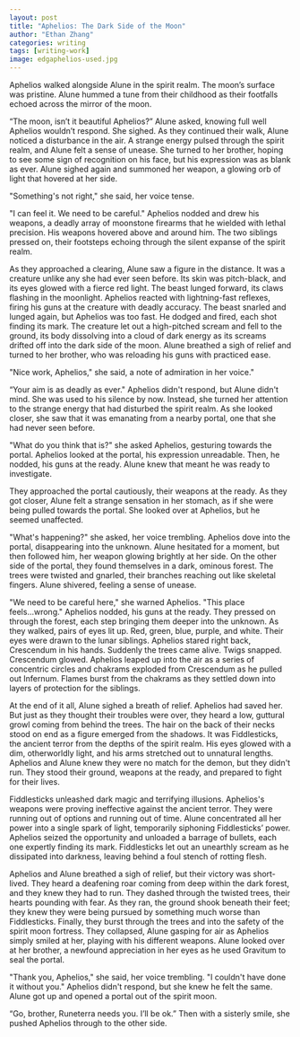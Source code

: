 ```yaml
---
layout: post
title: "Aphelios: The Dark Side of the Moon"
author: "Ethan Zhang"
categories: writing
tags: [writing-work]
image: edgaphelios-used.jpg
---
```


<html>
  <head>
    <title>Aphelios: The Dark Side of the Moon</title>
  </head>
  <body>
<p>Aphelios walked alongside Alune in the spirit realm. The moon’s surface was pristine. Alune hummed a tune from their childhood as their footfalls echoed across the mirror of the moon. </p>
<p>“The moon, isn’t it beautiful Aphelios?” Alune asked, knowing full well Aphelios wouldn’t respond. She sighed. As they continued their walk, Alune noticed a disturbance in the air. A strange energy pulsed through the spirit realm, and Alune felt a sense of unease. She turned to her brother, hoping to see some sign of recognition on his face, but his expression was as blank as ever. Alune sighed again and summoned her weapon, a glowing orb of light that hovered at her side. </p>
<p>"Something's not right," she said, her voice tense. </p>
<p>"I can feel it. We need to be careful." Aphelios nodded and drew his weapons, a deadly array of moonstone firearms that he wielded with lethal precision. His weapons hovered above and around him. The two siblings pressed on, their footsteps echoing through the silent expanse of the spirit realm. </p>
<p>As they approached a clearing, Alune saw a figure in the distance. It was a creature unlike any she had ever seen before. Its skin was pitch-black, and its eyes glowed with a fierce red light. The beast lunged forward, its claws flashing in the moonlight. Aphelios reacted with lightning-fast reflexes, firing his guns at the creature with deadly accuracy. The beast snarled and lunged again, but Aphelios was too fast. He dodged and fired, each shot finding its mark. The creature let out a high-pitched scream and fell to the ground, its body dissolving into a cloud of dark energy as its screams drifted off into the dark side of the moon. Alune breathed a sigh of relief and turned to her brother, who was reloading his guns with practiced ease. </p>
<p>"Nice work, Aphelios," she said, a note of admiration in her voice."</p>
<p>“Your aim is as deadly as ever." Aphelios didn't respond, but Alune didn't mind. She was used to his silence by now. Instead, she turned her attention to the strange energy that had disturbed the spirit realm. As she looked closer, she saw that it was emanating from a nearby portal, one that she had never seen before. </p>
<p>"What do you think that is?" she asked Aphelios, gesturing towards the portal. Aphelios looked at the portal, his expression unreadable. Then, he nodded, his guns at the ready. Alune knew that meant he was ready to investigate. </p>
<p>They approached the portal cautiously, their weapons at the ready. As they got closer, Alune felt a strange sensation in her stomach, as if she were being pulled towards the portal. She looked over at Aphelios, but he seemed unaffected. </p>
<p>"What's happening?" she asked, her voice trembling.  Aphelios dove into the portal, disappearing into the unknown. Alune hesitated for a moment, but then followed him, her weapon glowing brightly at her side. On the other side of the portal, they found themselves in a dark, ominous forest. The trees were twisted and gnarled, their branches reaching out like skeletal fingers. Alune shivered, feeling a sense of unease. </p>
<p>"We need to be careful here," she warned Aphelios. "This place feels...wrong." Aphelios nodded, his guns at the ready. They pressed on through the forest, each step bringing them deeper into the unknown. As they walked, pairs of eyes lit up. Red, green, blue, purple, and white. Their eyes were drawn to the lunar siblings. Aphelios stared right back, Crescendum in his hands. Suddenly the trees came alive. Twigs snapped. Crescendum glowed. Aphelios leaped up into the air as a series of concentric circles and chakrams exploded from Crescendum as he pulled out Infernum. Flames burst from the chakrams as they settled down into layers of protection for the siblings. </p>
<p>At the end of it all, Alune sighed a breath of relief. Aphelios had saved her. But just as they thought their troubles were over, they heard a low, guttural growl coming from behind the trees. The hair on the back of their necks stood on end as a figure emerged from the shadows. It was Fiddlesticks, the ancient terror from the depths of the spirit realm. His eyes glowed with a dim, otherworldly light, and his arms stretched out to unnatural lengths. Aphelios and Alune knew they were no match for the demon, but they didn't run. They stood their ground, weapons at the ready, and prepared to fight for their lives. </p>
<p>Fiddlesticks unleashed dark magic and terrifying illusions. Aphelios's weapons were proving ineffective against the ancient terror. They were running out of options and running out of time. Alune concentrated all her power into a single spark of light, temporarily siphoning Fiddlesticks’ power. Aphelios seized the opportunity and unloaded a barrage of bullets, each one expertly finding its mark. Fiddlesticks let out an unearthly scream as he dissipated into darkness, leaving behind a foul stench of rotting flesh. </p>
<p>Aphelios and Alune breathed a sigh of relief, but their victory was short-lived. They heard a deafening roar coming from deep within the dark forest, and they knew they had to run. They dashed through the twisted trees, their hearts pounding with fear. As they ran, the ground shook beneath their feet; they knew they were being pursued by something much worse than Fiddlesticks. Finally, they burst through the trees and into the safety of the spirit moon fortress. They collapsed, Alune gasping for air as Aphelios simply smiled at her, playing with his different weapons. Alune looked over at her brother, a newfound appreciation in her eyes as he used Gravitum to seal the portal.</p>
<p>"Thank you, Aphelios," she said, her voice trembling. "I couldn't have done it without you." Aphelios didn't respond, but she knew he felt the same. Alune got up and opened a portal out of the spirit moon.</p>
<p>“Go, brother, Runeterra needs you. I’ll be ok.” Then with a sisterly smile, she pushed Aphelios through to the other side. </p>

</body>
</html>
